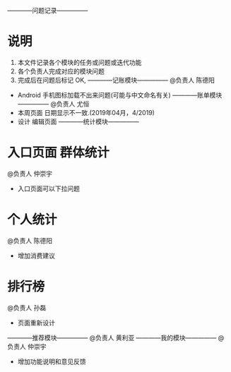 ————问题记录—————
# 说明
1. 本文件记录各个模块的任务或问题或迭代功能
2. 各个负责人完成对应的模块问题
3. 完成后在问题后标记 OK,
————记账模块—————
@负责人 陈德阳
* Android 手机图标加载不出来问题(可能与中文命名有关)
————账单模块—————
@负责人 尤恒
* 本周页面 日期显示不一致.(2019年04月，4/2019)
* 设计 编辑页面
————统计模块—————
# 入口页面 群体统计
@负责人 仲崇宇
* 入口页面可以下拉问题
# 个人统计 
@负责人 陈德阳
* 增加消费建议

# 排行榜
@负责人 孙磊
* 页面重新设计

————推荐模块—————
@负责人 黄利亚
————我的模块—————
@负责人 仲崇宇
* 增加功能说明和意见反馈